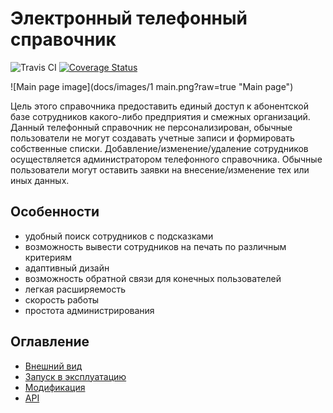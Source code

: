 # Электронный телефонный справочник

![Travis CI](https://travis-ci.org/unmade/phonebook.svg?branch=master)
[![Coverage Status](https://coveralls.io/repos/github/unmade/discuss-project/badge.svg?branch=master)](https://coveralls.io/github/unmade/discuss-project?branch=master)

![Main page image](docs/images/1 main.png?raw=true "Main page")

Цель этого справочника предоставить единый доступ к абонентской базе сотрудников какого-либо предприятия и смежных
организаций.
Данный телефонный справочник не персонализирован, обычные пользователи не могут создавать учетные записи и формировать собственные списки.
Добавление/изменение/удаление сотрудников осуществляется администратором телефонного справочника. Обычные пользователи
могут оставить заявки на внесение/изменение тех или иных данных.


## Особенности

- удобный поиск сотрудников с подсказками
- возможность вывести сотрудников на печать по различным критериям
- адаптивный дизайн
- возможность обратной связи для конечных пользователей
- легкая расширяемость
- скорость работы
- простота администрирования


## Оглавление

- [Внешний вид](docs/LOOK.md)
- [Запуск в эксплуатацию](docs/DEPLOY.md)
- [Модификация](docs/INSTALL.md)
- [API](docs/API.md)

